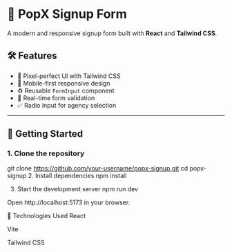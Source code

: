 # 🚀 PopX Signup Form

A modern and responsive signup form built with **React** and **Tailwind CSS**.


## 🛠️ Features

- 🌈 Pixel-perfect UI with Tailwind CSS
- 📱 Mobile-first responsive design
- ♻️ Reusable `FormInput` component
- 🧠 Real-time form validation
- ✅ Radio input for agency selection

---



## 🚀 Getting Started

### 1. Clone the repository

git clone https://github.com/your-username/popx-signup.git
cd popx-signup
2. Install dependencies
npm install

3. Start the development server
npm run dev

Open http://localhost:5173 in your browser.

🌟 Technologies Used
React

Vite

Tailwind CSS